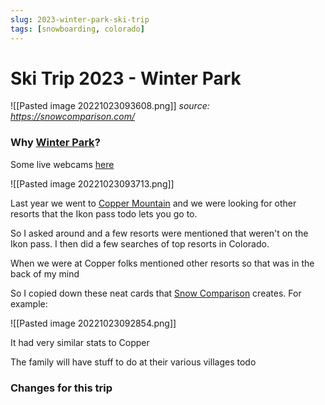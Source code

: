 ```yaml
---
slug: 2023-winter-park-ski-trip
tags: [snowboarding, colorado]
---
```

# Ski Trip 2023 - Winter Park

![[Pasted image 20221023093608.png]]
*source: https://snowcomparison.com/*

### Why [Winter Park](https://www.winterparkresort.com/)?

Some live webcams [here](https://www.youtube.com/user/WPResort/streams)

![[Pasted image 20221023093713.png]]

Last year we went to [Copper Mountain](./2022-copper-mtn.md) and we were looking for other resorts that the Ikon pass todo lets you go to. 

So I asked around and a few resorts were mentioned that weren't on the Ikon pass. I then did a few searches of top resorts in Colorado.  

When we were at Copper folks mentioned other resorts so that was in the back of my mind

So I copied down these neat cards that [Snow Comparison](https://snowcomparison.com/compare/steamboat/les-crosets) creates. For example:

![[Pasted image 20221023092854.png]]

It had very similar stats to Copper

The family will have stuff to do at their various villages todo

### Changes for this trip


